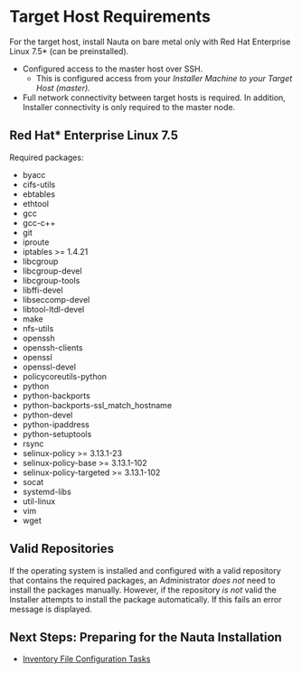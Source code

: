 

# Target Host Requirements

For the target host, install Nauta on bare metal only with Red Hat Enterprise Linux 7.5* (can be preinstalled).

- Configured access to the master host over SSH.
  - This is configured access from your _Installer Machine to your Target Host (master)._
- Full network connectivity between target hosts is required. In addition, Installer connectivity is only required to the master node.


## Red Hat* Enterprise Linux 7.5

Required packages:
  - byacc
  - cifs-utils
  - ebtables
  - ethtool
  - gcc
  - gcc-c++
  - git
  - iproute
  - iptables >= 1.4.21
  - libcgroup
  - libcgroup-devel
  - libcgroup-tools
  - libffi-devel
  - libseccomp-devel
  - libtool-ltdl-devel
  - make
  - nfs-utils
  - openssh
  - openssh-clients
  - openssl
  - openssl-devel
  - policycoreutils-python
  - python
  - python-backports
  - python-backports-ssl_match_hostname
  - python-devel
  - python-ipaddress
  - python-setuptools
  - rsync
  - selinux-policy >= 3.13.1-23
  - selinux-policy-base >= 3.13.1-102
  - selinux-policy-targeted >= 3.13.1-102
  - socat
  - systemd-libs
  - util-linux
  - vim
  - wget

## Valid Repositories

If the operating system is installed and configured with a valid repository that contains the required packages, an Administrator _does not_ need to install the packages manually. However, if the repository _is not_ valid the Installer  attempts to install the package automatically. If this fails an error message is displayed. 

## Next Steps: Preparing for the Nauta Installation

* [Inventory File Configuration Tasks](../Inventory_Tasks/IT.md)
